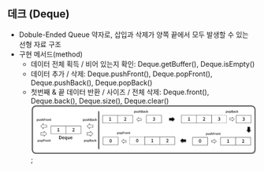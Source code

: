 ## 데크 (Deque)
- Dobule-Ended Queue 약자로, 삽입과 삭제가 양쪽 끝에서 모두 발생할 수 있는 선형 자료 구조
- 구현 메서드(method)
    - 데이터 전체 획득 / 비어 있는지 확인: Deque.getBuffer(), Deque.isEmpty()
    - 데이터 추가 / 삭제: Deque.pushFront(), Deque.popFront(), Deque.pushBack(), Deque.popBack()
    - 첫번째 & 끝 데이터 반환 / 사이즈 / 전체 삭제: Deque.front(), Deque.back(), Deque.size(), Deque.clear()
    ![img](../../images/Deque.PNG);